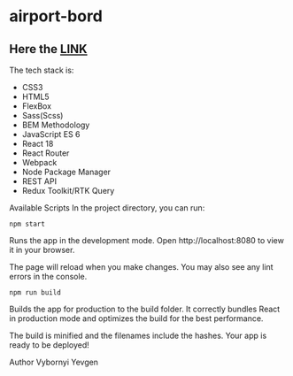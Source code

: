 # airport-bord

## Here the [LINK](https://rococo-beijinho-6641b8.netlify.app/)

The tech stack is:

- CSS3
- HTML5
- FlexBox
- Sass(Scss)
- BEM Methodology
- JavaScript ES 6
- React 18
- React Router
- Webpack
- Node Package Manager
- REST API
- Redux Toolkit/RTK Query

Available Scripts
In the project directory, you can run:

`npm start`

Runs the app in the development mode.
Open <a>http://localhost:8080</a> to view it in your browser.

The page will reload when you make changes.
You may also see any lint errors in the console.

`npm run build`

Builds the app for production to the build folder.
It correctly bundles React in production mode and optimizes the build for the best performance.

The build is minified and the filenames include the hashes.
Your app is ready to be deployed!

Author
Vybornyi Yevgen
